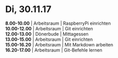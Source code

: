 # Di, 30.11.17
**8.00-10.00** | Arbeitsraum | RaspberryPi einrichten
<br>**10.00-12.00** | Arbeitsraum | Git einrichten
<br>**12.00-13.00** | Dönerbude | Mittagessen
<br>**13.00-15.00** | Arbeitsraum | Git einrichten
<br>**15.00-16.20** | Arbeitsraum | Mit Markdown arbeiten
<br>**16.20-17.00** | Arbeitsraum | Git-Befehle lernen